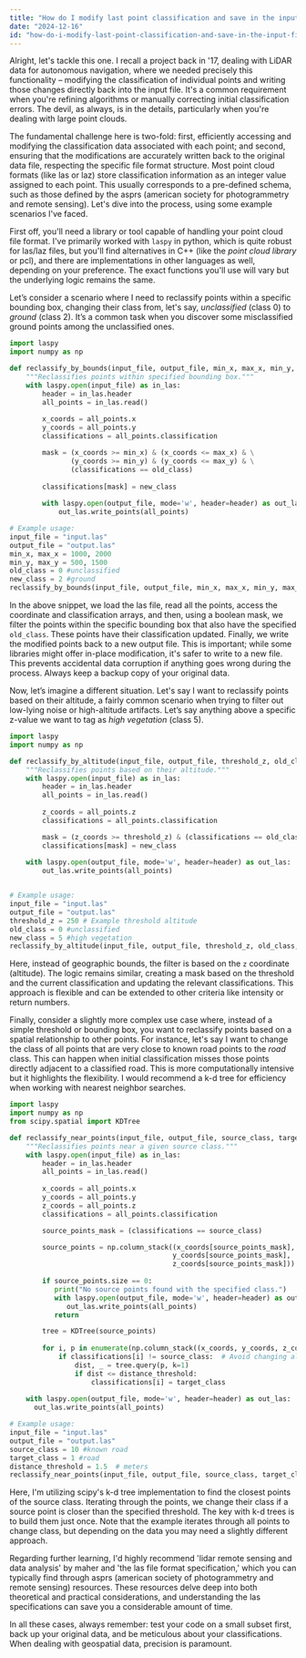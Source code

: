 ```yaml
---
title: "How do I modify last point classification and save in the input file?"
date: "2024-12-16"
id: "how-do-i-modify-last-point-classification-and-save-in-the-input-file"
---
```


Alright, let's tackle this one. I recall a project back in '17, dealing with LiDAR data for autonomous navigation, where we needed precisely this functionality – modifying the classification of individual points and writing those changes directly back into the input file. It's a common requirement when you're refining algorithms or manually correcting initial classification errors. The devil, as always, is in the details, particularly when you're dealing with large point clouds.

The fundamental challenge here is two-fold: first, efficiently accessing and modifying the classification data associated with each point; and second, ensuring that the modifications are accurately written back to the original data file, respecting the specific file format structure. Most point cloud formats (like las or laz) store classification information as an integer value assigned to each point. This usually corresponds to a pre-defined schema, such as those defined by the asprs (american society for photogrammetry and remote sensing). Let's dive into the process, using some example scenarios I've faced.

First off, you'll need a library or tool capable of handling your point cloud file format. I've primarily worked with `laspy` in python, which is quite robust for las/laz files, but you'll find alternatives in C++ (like the *point cloud library* or pcl), and there are implementations in other languages as well, depending on your preference. The exact functions you'll use will vary but the underlying logic remains the same.

Let’s consider a scenario where I need to reclassify points within a specific bounding box, changing their class from, let's say, *unclassified* (class 0) to *ground* (class 2). It’s a common task when you discover some misclassified ground points among the unclassified ones.

```python
import laspy
import numpy as np

def reclassify_by_bounds(input_file, output_file, min_x, max_x, min_y, max_y, old_class, new_class):
    """Reclassifies points within specified bounding box."""
    with laspy.open(input_file) as in_las:
        header = in_las.header
        all_points = in_las.read()
    
        x_coords = all_points.x
        y_coords = all_points.y
        classifications = all_points.classification

        mask = (x_coords >= min_x) & (x_coords <= max_x) & \
               (y_coords >= min_y) & (y_coords <= max_y) & \
               (classifications == old_class)
        
        classifications[mask] = new_class
    
        with laspy.open(output_file, mode='w', header=header) as out_las:
            out_las.write_points(all_points)

# Example usage:
input_file = "input.las"
output_file = "output.las"
min_x, max_x = 1000, 2000
min_y, max_y = 500, 1500
old_class = 0 #unclassified
new_class = 2 #ground
reclassify_by_bounds(input_file, output_file, min_x, max_x, min_y, max_y, old_class, new_class)
```

In the above snippet, we load the las file, read all the points, access the coordinate and classification arrays, and then, using a boolean mask, we filter the points within the specific bounding box that also have the specified `old_class`. These points have their classification updated. Finally, we write the modified points back to a new output file. This is important; while some libraries might offer in-place modification, it's safer to write to a new file. This prevents accidental data corruption if anything goes wrong during the process. Always keep a backup copy of your original data.

Now, let’s imagine a different situation. Let's say I want to reclassify points based on their altitude, a fairly common scenario when trying to filter out low-lying noise or high-altitude artifacts. Let’s say anything above a specific z-value we want to tag as *high vegetation* (class 5).

```python
import laspy
import numpy as np

def reclassify_by_altitude(input_file, output_file, threshold_z, old_class, new_class):
    """Reclassifies points based on their altitude."""
    with laspy.open(input_file) as in_las:
        header = in_las.header
        all_points = in_las.read()
        
        z_coords = all_points.z
        classifications = all_points.classification

        mask = (z_coords >= threshold_z) & (classifications == old_class)
        classifications[mask] = new_class
        
    with laspy.open(output_file, mode='w', header=header) as out_las:
        out_las.write_points(all_points)


# Example usage:
input_file = "input.las"
output_file = "output.las"
threshold_z = 250 # Example threshold altitude
old_class = 0 #unclassified
new_class = 5 #high vegetation
reclassify_by_altitude(input_file, output_file, threshold_z, old_class, new_class)
```

Here, instead of geographic bounds, the filter is based on the `z` coordinate (altitude). The logic remains similar, creating a mask based on the threshold and the current classification and updating the relevant classifications. This approach is flexible and can be extended to other criteria like intensity or return numbers.

Finally, consider a slightly more complex use case where, instead of a simple threshold or bounding box, you want to reclassify points based on a spatial relationship to other points. For instance, let's say I want to change the class of all points that are very close to known road points to the *road* class. This can happen when initial classification misses those points directly adjacent to a classified road. This is more computationally intensive but it highlights the flexibility. I would recommend a k-d tree for efficiency when working with nearest neighbor searches.

```python
import laspy
import numpy as np
from scipy.spatial import KDTree

def reclassify_near_points(input_file, output_file, source_class, target_class, distance_threshold):
    """Reclassifies points near a given source class."""
    with laspy.open(input_file) as in_las:
        header = in_las.header
        all_points = in_las.read()
        
        x_coords = all_points.x
        y_coords = all_points.y
        z_coords = all_points.z
        classifications = all_points.classification

        source_points_mask = (classifications == source_class)

        source_points = np.column_stack((x_coords[source_points_mask],
                                        y_coords[source_points_mask],
                                        z_coords[source_points_mask]))
        
        if source_points.size == 0:
           print("No source points found with the specified class.")
           with laspy.open(output_file, mode='w', header=header) as out_las:
              out_las.write_points(all_points)
           return

        tree = KDTree(source_points)
        
        for i, p in enumerate(np.column_stack((x_coords, y_coords, z_coords))):
            if classifications[i] != source_class:  # Avoid changing already classified points
                dist, _ = tree.query(p, k=1)
                if dist <= distance_threshold:
                    classifications[i] = target_class
        
    with laspy.open(output_file, mode='w', header=header) as out_las:
      out_las.write_points(all_points)

# Example usage:
input_file = "input.las"
output_file = "output.las"
source_class = 10 #known road
target_class = 1 #road
distance_threshold = 1.5  # meters
reclassify_near_points(input_file, output_file, source_class, target_class, distance_threshold)
```

Here, I'm utilizing scipy's k-d tree implementation to find the closest points of the source class. Iterating through the points, we change their class if a source point is closer than the specified threshold. The key with k-d trees is to build them just once. Note that the example iterates through all points to change class, but depending on the data you may need a slightly different approach.

Regarding further learning, I'd highly recommend 'lidar remote sensing and data analysis' by maher and 'the las file format specification,' which you can typically find through asprs (american society of photogrammetry and remote sensing) resources. These resources delve deep into both theoretical and practical considerations, and understanding the las specifications can save you a considerable amount of time.

In all these cases, always remember: test your code on a small subset first, back up your original data, and be meticulous about your classifications. When dealing with geospatial data, precision is paramount.
